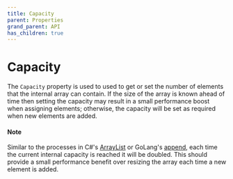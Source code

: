 ```yaml
---
title: Capacity
parent: Properties
grand_parent: API
has_children: true 
---
```


# Capacity

The `Capacity` property is used to used to get or set the number of elements that the internal array can contain. If the size of the array is known ahead of time then setting the capacity may result in a small performance boost when assigning elements; otherwise, the capacity will be set as required when new elements are added.

#### Note
Similar to the processes in C#'s [ArrayList](https://docs.microsoft.com/en-us/dotnet/api/system.collections.arraylist?view=netframework-4.8) or GoLang's [append](https://golang.org/pkg/builtin/#append), each time the current internal capacity is reached it will be doubled. This should provide a small performance benefit over resizing the array each time a new element is added.


